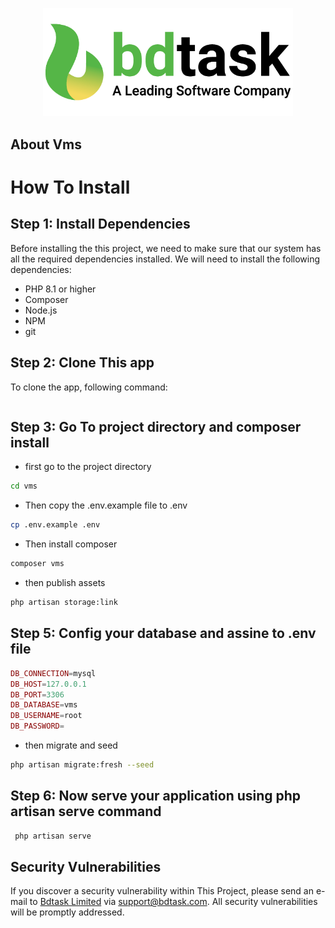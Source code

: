 <p align="center"><img src="./public/admin-assets/img/logo.png" width="400" alt="Vms Logo"></p>

## About Vms

# How To Install

## Step 1: Install Dependencies

Before installing the this project, we need to make sure that our system has all the required dependencies installed. We will need to install the following dependencies:

-   PHP 8.1 or higher
-   Composer
-   Node.js
-   NPM
-   git

## Step 2: Clone This app

To clone the app, following command:

```bash

```

## Step 3: Go To project directory and composer install

-   first go to the project directory

```bash
cd vms
```

-   Then copy the .env.example file to .env

```bash
cp .env.example .env
```

-   Then install composer

```bash
composer vms
```

-   then publish assets

```bash
php artisan storage:link
```

## Step 5: Config your database and assine to .env file

```php
DB_CONNECTION=mysql
DB_HOST=127.0.0.1
DB_PORT=3306
DB_DATABASE=vms
DB_USERNAME=root
DB_PASSWORD=
```

-   then migrate and seed

```bash
php artisan migrate:fresh --seed
```

## Step 6: Now serve your application using php artisan serve command

```bash
 php artisan serve
```

## Security Vulnerabilities

If you discover a security vulnerability within This Project, please send an e-mail to <a href="https://bdtask.com" target="_blank">Bdtask Limited</a> via [support@bdtask.com](mailto:support@bdtask.com). All security vulnerabilities will be promptly addressed.
